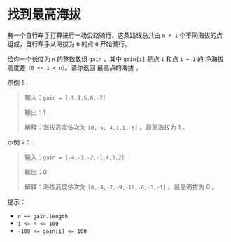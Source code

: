 #  [找到最高海拔](https://leetcode.cn/problems/find-the-highest-altitude)

有一个自行车手打算进行一场公路骑行，这条路线总共由 `n + 1` 个不同海拔的点组成。自行车手从海拔为 `0` 的点 `0` 开始骑行。

给你一个长度为 `n` 的整数数组 `gain` ，其中 `gain[i]` 是点 `i` 和点 `i + 1` 的 净海拔高度差`（0 <= i < n）`。请你返回 最高点的海拔 。

 

示例 1：

> 输入：`gain = [-5,1,5,0,-7]`
> 
> 输出：1
> 
> 解释：海拔高度依次为 `[0,-5,-4,1,1,-6]` 。最高海拔为 1 。

示例 2：

> 输入：`gain = [-4,-3,-2,-1,4,3,2]`
> 
> 输出：0
> 
> 解释：海拔高度依次为 `[0,-4,-7,-9,-10,-6,-3,-1]` 。最高海拔为 0 。
 

提示：

- `n == gain.length`
- `1 <= n <= 100`
- `-100 <= gain[i] <= 100`